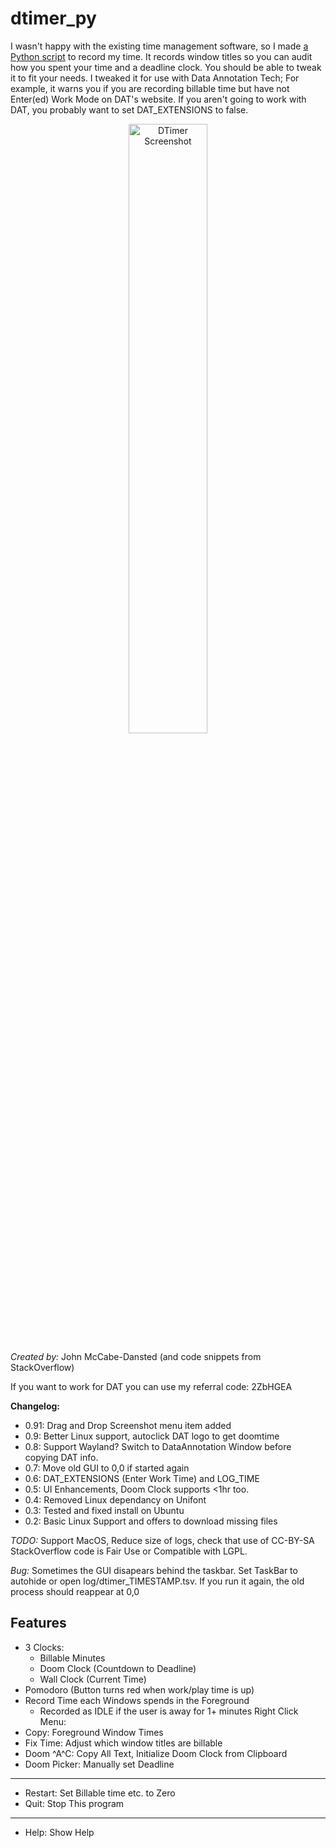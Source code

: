 # dtimer\_py
I wasn't happy with the existing time management software,
so I made [a Python script](https://github.com/gmatht/joshell/blob/816b51707416b444111e07b74489d552e12bcd78/py/dtimer.pyw) to record my time.
It records window titles so you can audit how you spent your time and a deadline clock.
You should be able to tweak it to fit your needs.
I tweaked it for use with Data Annotation Tech; For example, it warns you if you are recording billable time but have not Enter(ed) Work Mode on DAT's website.
If you aren't going to work with DAT, you probably want to set DAT_EXTENSIONS to false.
<p align="center">
 <img src="https://github.com/user-attachments/assets/e41fb731-dfb4-45ac-9ffe-82aa835dfd9f" alt="DTimer Screenshot" width="50%">
</p>

*Created by:* John McCabe-Dansted (and code snippets from StackOverflow)

If you want to work for DAT you can use my referral code:
2ZbHGEA

**Changelog:**
 - 0.91: Drag and Drop Screenshot menu item added
 - 0.9: Better Linux support, autoclick DAT logo to get doomtime
 - 0.8: Support Wayland? Switch to DataAnnotation Window before copying DAT info.
 - 0.7: Move old GUI to 0,0 if started again
 - 0.6: DAT\_EXTENSIONS (Enter Work Time) and LOG\_TIME
 - 0.5: UI Enhancements, Doom Clock supports <1hr too.
 - 0.4: Removed Linux dependancy on Unifont
 - 0.3: Tested and fixed install on Ubuntu
 - 0.2: Basic Linux Support and offers to download missing files


*TODO:* Support MacOS, Reduce size of logs, check that use of CC-BY-SA StackOverflow code is Fair Use or Compatible with LGPL.

*Bug:*  Sometimes the GUI disapears behind the taskbar.
      Set TaskBar to autohide or open log/dtimer\_TIMESTAMP.tsv.
      If you run it again, the old process should reappear at 0,0

## Features
- 3 Clocks:
    * Billable Minutes
    * Doom Clock (Countdown to Deadline)
    * Wall Clock (Current Time)
- Pomodoro (Button turns red when work/play time is up)
- Record Time each Windows spends in the Foreground
    * Recorded as IDLE if the user is away for 1+ minutes
Right Click Menu:
- Copy: Foreground Window Times
- Fix Time: Adjust which window titles are billable
- Doom ^A^C: Copy All Text, Initialize Doom Clock from Clipboard
- Doom Picker: Manually set Deadline
--------------------------------------------
- Restart: Set Billable time etc. to Zero
- Quit: Stop This program
--------------------------------------------
- Help: Show Help
